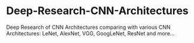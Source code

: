 # Deep-Research-CNN-Architectures
Deep Research of CNN Architectures comparing with various CNN Architectures: LeNet, AlexNet, VGG, GoogLeNet, ResNet and more…

